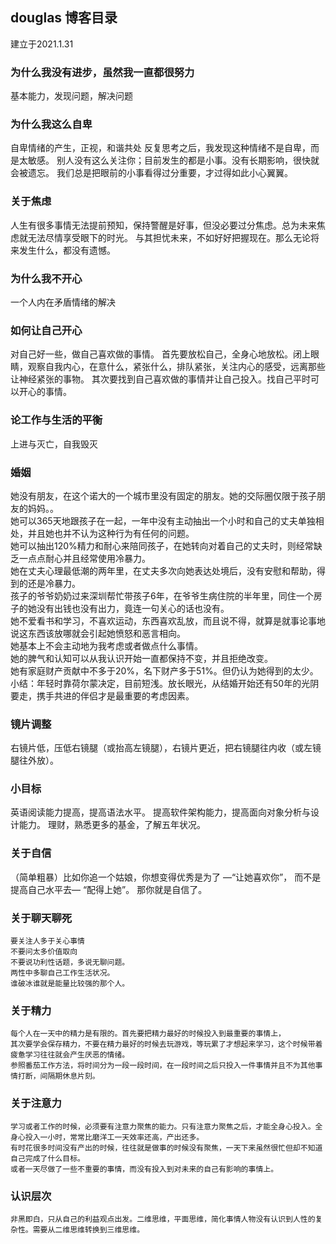 ## douglas 博客目录
建立于2021.1.31

### 为什么我没有进步，虽然我一直都很努力
基本能力，发现问题，解决问题

### 为什么我这么自卑
自卑情绪的产生，正视，和谐共处
 反复思考之后，我发现这种情绪不是自卑，而是太敏感。
  别人没有这么关注你；目前发生的都是小事。没有长期影响，很快就会被遗忘。
  我们总是把眼前的小事看得过分重要，才过得如此小心翼翼。

### 关于焦虑
人生有很多事情无法提前预知，保持警醒是好事，但没必要过分焦虑。总为未来焦虑就无法尽情享受眼下的时光。
与其担忧未来，不如好好把握现在。那么无论将来发生什么，都没有遗憾。

### 为什么我不开心
一个人内在矛盾情绪的解决

### 如何让自己开心
对自己好一些，做自己喜欢做的事情。
首先要放松自己，全身心地放松。闭上眼睛，观察自我内心，在意什么，紧张什么，排队紧张，关注内心的感受，远离那些让神经紧张的事物。
其次要找到自己喜欢做的事情并让自己投入。找自己平时可以开心的事情。

### 论工作与生活的平衡
上进与灭亡，自我毁灭

### 婚姻

  她没有朋友，在这个诺大的一个城市里没有固定的朋友。她的交际圈仅限于孩子朋友的妈妈。。  
  她可以365天地跟孩子在一起，一年中没有主动抽出一个小时和自己的丈夫单独相处，并且她也并不认为这种行为有任何的问题。  
  她可以抽出120%精力和耐心来陪同孩子，在她转向对着自己的丈夫时，则经常缺乏一点点耐心并且经常使用冷暴力。  
  她在丈夫心理最低潮的两年里，在丈夫多次向她表达处境后，没有安慰和帮助，得到的还是冷暴力。  
  孩子的爷爷奶奶过来深圳帮忙带孩子6年，在爷爷生病住院的半年里，同住一个房子的她没有出钱也没有出力，竟连一句关心的话也没有。  
  她不爱看书和学习，不喜欢运动，东西喜欢乱放，而且说不得，就算是就事论事地说这东西该放哪就会引起她愤怒和恶言相向。  
  她基本上不会主动地为我考虑或者做点什么事情。  
  她的脾气和认知可以从我认识开始一直都保持不变，并且拒绝改变。  
  她有家庭财产贡献中不多于20%，名下财产多于51%。但仍认为她得到的太少。
  小结：年轻时靠荷尔蒙决定，目前短浅。放长眼光，从结婚开始还有50年的光阴要走，携手共进的伴侣才是最重要的考虑因素。 

### 镜片调整
  右镜片低，压低右镜腿（或抬高左镜腿），右镜片更近，把右镜腿往内收（或左镜腿往外放）。
  
### 小目标
   英语阅读能力提高，提高语法水平。
   提高软件架构能力，提高面向对象分析与设计能力。
   理财，熟悉更多的基金，了解五年状况。
   
### 关于自信
   （简单粗暴）比如你追一个姑娘，你想变得优秀是为了 —“让她喜欢你”，
    而不是提高自己水平去— “配得上她”。
    那你就是自信了。
### 关于聊天聊死
    要关注人多于关心事情
    不要问太多价值取向
    不要说功利性话题，多说无聊问题。
    两性中多聊自己工作生活状况。
    谁破冰谁就是能量比较强的那个人。
### 关于精力
    每个人在一天中的精力是有限的。首先要把精力最好的时候投入到最重要的事情上，
    其次要学会保存精力，不要在精力最好的时候去玩游戏，等玩累了才想起来学习，这个时候带着疲惫学习往往就会产生厌恶的情绪。
    参照番茄工作方法，将时间分为一段一段时间，在一段时间之后只投入一件事情并且不为其他事情打断，间隔期休息片刻。
### 关于注意力
    学习或者工作的时候，必须要有注意力聚焦的能力。只有注意力聚焦之后，才能全身心投入。全身心投入一小时，常常比磨洋工一天效率还高，产出还多。
    有时花很多时间没有产出的时候，往往就是做事的时候没有聚焦，一天下来虽然很忙但却不知道自己完成了什么目标。
    或者一天尽做了一些不重要的事情，而没有投入到对未来的自己有影响的事情上。
    
### 认识层次
    非黑即白，只从自己的利益观点出发。二维思维，平面思维，简化事情人物没有认识到人性的复杂性。需要从二维思维转换到三维思维。
